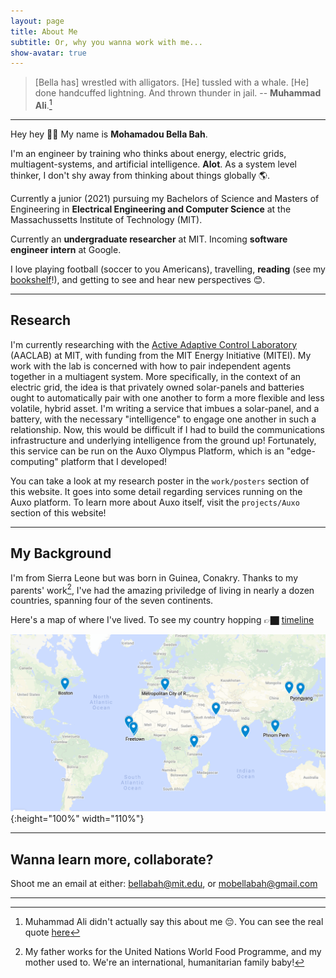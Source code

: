 ```yaml
---
layout: page
title: About Me
subtitle: Or, why you wanna work with me...
show-avatar: true
--- 
```

  
<link href="/../../wave.css" rel="stylesheet" type="text/css" />

> [Bella has] wrestled with alligators. [He] tussled with a whale. [He] done handcuffed lightning. And thrown thunder in jail. -- **Muhammad Ali**.[^1]

---

Hey hey <span class="wave">👋🏿</span> My name is **Mohamadou Bella Bah**.  

I'm an engineer by training who thinks about energy, electric grids, multiagent-systems, and artificial intelligence. **Alot**. As a system level thinker, I don't shy away from thinking about things globally 🌎. 

<p class="about-text">
<span class="fa fa-graduation-cap about-icon"></span>
Currently a junior (2021) pursuing my Bachelors of Science and Masters of Engineering in <strong>Electrical Engineering and Computer Science</strong> at the Massachussetts Institute of Technology (MIT). 
</p>

<p class="about-text">
<span class="fa fa-briefcase about-icon"></span>
Currently an <strong>undergraduate researcher</strong> at MIT. Incoming <strong>software engineer intern</strong> at Google. 
</p>

<p class="about-text">
<span class="fa fa-heart about-icon"></span>
I love playing football (soccer to you Americans), travelling, <strong>reading</strong> (see my <a href="https://www.bellabah.com/pages/bookshelf">bookshelf</a>!), and getting to see and hear new perspectives 😊.</p>

---

## Research
I'm currently researching with the [Active Adaptive Control Laboratory](http://aaclab.mit.edu) (AACLAB) at MIT, with funding from the MIT Energy Initiative (MITEI). My work with the lab is concerned with how to pair independent agents together in a multiagent system. More specifically, in the context of an electric grid, the idea is that privately owned solar-panels and batteries ought to automatically pair with one another to form a more flexible and less volatile, hybrid asset. I'm writing a service that imbues a solar-panel, and a battery, with the necessary "intelligence" to engage one another in such a relationship. Now, this would be difficult if I had to build the communications infrastructure and underlying intelligence from the ground up! Fortunately, this service can be run on the Auxo Olympus Platform, which is an "edge-computing" platform that I developed! 


You can take a look at my research poster in the `work/posters` section of this website. It goes into some detail regarding services running on the Auxo platform. To learn more about Auxo itself, visit the `projects/Auxo` section of this website! 

---

## My Background

I'm from Sierra Leone but was born in Guinea, Conakry. Thanks to my parents' work[^2], I've had the amazing priviledge of living in nearly a dozen countries, spanning four of the seven continents. 

Here's a map of where I've lived. To see my country hopping 👉🏿 [timeline](https://www.bellabah.com/pages/timeline/timeline.html)

![image](/img/world_map.png){:height="100%" width="110%"}

---

## Wanna learn more, collaborate? 

Shoot me an email at either: <bellabah@mit.edu>, or <mobellabah@gmail.com>

---

[^1]: Muhammad Ali didn't actually say this about me 😔. You can see the real quote [here](https://www.goodreads.com/quotes/440864-i-ve-wrestled-with-alligators-i-ve-tussled-with-a-whale-i)
[^2]: My father works for the United Nations World Food Programme, and my mother used to. We're an international, humanitarian family baby!